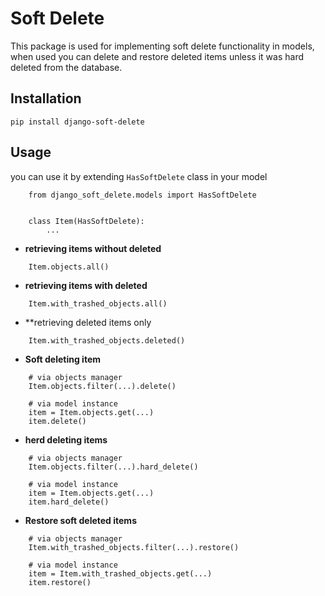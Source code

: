 # Soft Delete

This package is used for implementing soft delete functionality in models,
when used you can delete and restore deleted items unless it was hard deleted from the database.


## Installation

```
pip install django-soft-delete
```

## Usage

you can use it by extending `HasSoftDelete` class in your model

```
    from django_soft_delete.models import HasSoftDelete
    
    
    class Item(HasSoftDelete):
        ...
```

* **retrieving items without deleted**
```
    Item.objects.all()
```

* **retrieving items with deleted**
```
    Item.with_trashed_objects.all()
```

* **retrieving deleted items only
```
    Item.with_trashed_objects.deleted()
```
* **Soft deleting item**
```
    # via objects manager
    Item.objects.filter(...).delete()

    # via model instance
    item = Item.objects.get(...)
    item.delete()
```
* **herd deleting items**
```
    # via objects manager
    Item.objects.filter(...).hard_delete()

    # via model instance
    item = Item.objects.get(...)
    item.hard_delete()
```

* **Restore soft deleted items**

```
    # via objects manager
    Item.with_trashed_objects.filter(...).restore()
    
    # via model instance
    item = Item.with_trashed_objects.get(...)
    item.restore()
```